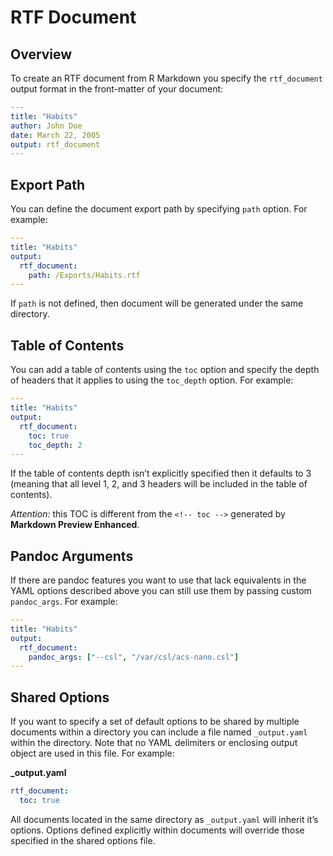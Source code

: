 # RTF Document

## Overview

To create an RTF document from R Markdown you specify the `rtf_document` output format in the front-matter of your document:

```yaml
---
title: "Habits"
author: John Doe
date: March 22, 2005
output: rtf_document
---

```

## Export Path

You can define the document export path by specifying `path` option. For example:

```yaml
---
title: "Habits"
output:
  rtf_document:
    path: /Exports/Habits.rtf
---

```

If `path` is not defined, then document will be generated under the same directory.

## Table of Contents

You can add a table of contents using the `toc` option and specify the depth of headers that it applies to using the `toc_depth` option. For example:

```yaml
---
title: "Habits"
output:
  rtf_document:
    toc: true
    toc_depth: 2
---

```

If the table of contents depth isn’t explicitly specified then it defaults to 3 (meaning that all level 1, 2, and 3 headers will be included in the table of contents).

_Attention:_ this TOC is different from the `<!-- toc -->` generated by **Markdown Preview Enhanced**.

## Pandoc Arguments

If there are pandoc features you want to use that lack equivalents in the YAML options described above you can still use them by passing custom `pandoc_args`. For example:

```yaml
---
title: "Habits"
output:
  rtf_document:
    pandoc_args: ["--csl", "/var/csl/acs-nano.csl"]
---

```

## Shared Options

If you want to specify a set of default options to be shared by multiple documents within a directory you can include a file named `_output.yaml` within the directory. Note that no YAML delimiters or enclosing output object are used in this file. For example:

**\_output.yaml**

```yaml
rtf_document:
  toc: true
```

All documents located in the same directory as `_output.yaml` will inherit it’s options. Options defined explicitly within documents will override those specified in the shared options file.

